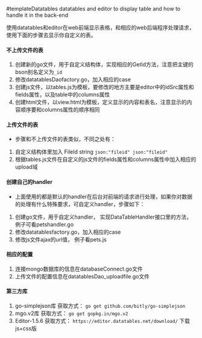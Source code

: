 #templateDatatables
datatables and editor to display table and how to handle it in the back-end

使用datatables和editor在web前端显示表格，和相应的web后端程序处理请求，使用下面的步骤去显示你自定义的表。

#### 不上传文件的表
1. 创建新的go文件，用于自定义结构体，实现相应的GetId方法，注意把主键的bson别名定义为`_id`
2. 修改datatablesDaofactory.go，加入相应的case
3. 创建js文件，以tables.js为模板，要修改的地方主要是editor中的idSrc属性和fields属性，以及table中的columns属性
4. 创建html文件，以view.html为模板，定义显示的内容和表名，注意显示的内容顺序要和columns属性的顺序相同

#### 上传文件的表
- 步骤和不上传文件的表类似，不同之处有：
1. 自定义结构体里加入
		FileId string `json:"fileid" json:"fileid"`
2. 根据tables.js文件在自定义的js文件的fields属性和columns属性中加入相应的upload域

#### 创建自己的handler
- 上面使用的都是默认的handler在后台对前端的请求进行处理，如果你对数据的处理有什么特殊要求，可自定义handler，步骤如下：
1. 创建go文件，用于自定义handler， 实现DataTableHandler接口里的方法，例子可看petshandler.go
2. 修改datatablesfactory.go，加入相应的case
3. 修改js文件ajax的url值， 例子看pets.js


#### 相应的配置
1. 连接mongo数据库的信息在databaseConnect.go文件
2. 上传文件的配置信息在datatablesDao_uploadfile.go文件

#### 第三方库
1. go-simplejson库
   获取方式： `go get github.com/bitly/go-simplejson`
2. mgo.v2库
   获取方式： `go get gopkg.in/mgo.v2`
3. Editor-1.5.6
   获取方式： `https://editor.datatables.net/download/` 下载js+css版





